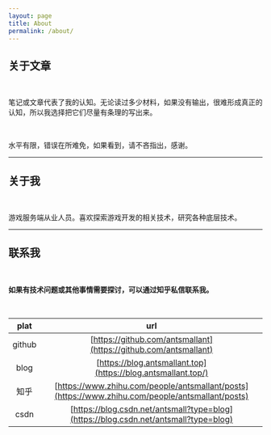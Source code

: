 ```yaml
---
layout: page
title: About
permalink: /about/
---
```


## 关于文章

<br/>

笔记或文章代表了我的认知。无论读过多少材料，如果没有输出，很难形成真正的认知，所以我选择把它们尽量有条理的写出来。   

<br/>

水平有限，错误在所难免，如果看到，请不吝指出，感谢。  

---

## 关于我

<br/>

游戏服务端从业人员。喜欢探索游戏开发的相关技术，研究各种底层技术。    

---

## 联系我

<br/>

**如果有技术问题或其他事情需要探讨，可以通过知乎私信联系我。**          

<br/>

|plat|url|
|:-:|:-:|
|github|[https://github.com/antsmallant](https://github.com/antsmallant)|
|blog|[https://blog.antsmallant.top](https://blog.antsmallant.top/)|
|知乎|[https://www.zhihu.com/people/antsmallant/posts](https://www.zhihu.com/people/antsmallant/posts)|
|csdn|[https://blog.csdn.net/antsmall?type=blog](https://blog.csdn.net/antsmall?type=blog)|